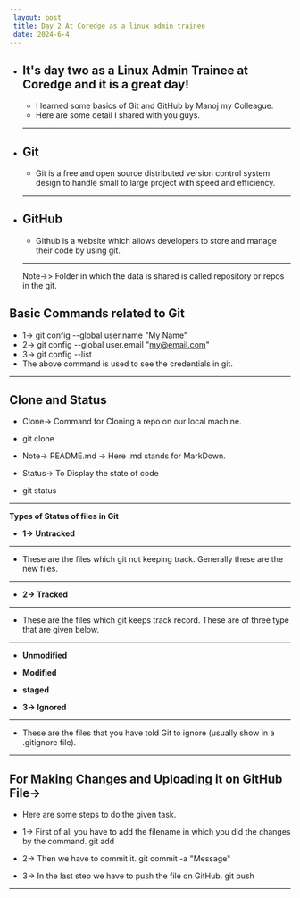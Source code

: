 ```yaml
---
 layout: post
 title: Day 2 At Coredge as a linux admin trainee
 date: 2024-6-4
---
```


- **It's day two as a Linux Admin Trainee at Coredge and it is a great day!**
  ---
    - I learned some basics of Git and GitHub by Manoj my Colleague.
    - Here are some detail I shared with you guys.
  ---

- **Git**
   ---
    - Git is a free and open source distributed version control system design to handle small to large project  with speed and efficiency.
   ---
- **GitHub**
  ---
   - Github is a website which allows developers to store and manage their code by using git.
  ---
    Note->> Folder in which the data is shared is called repository or repos in the git.

**Basic Commands related to Git**
---
- 1-> git config --global user.name "My Name"
- 2-> git config --global user.email "my@email.com"
- 3-> git config --list 
- The above command is used to see the credentials in git.
---
**Clone and Status**
---
- Clone-> Command for Cloning a repo on our local machine.
- git clone <https link from the github>

- Note-> README.md -> Here .md stands for MarkDown.

- Status-> To Display the state of code 
- git status
---

**Types of Status of files in Git**
- **1-> Untracked**
---
 - These are the files which git not keeping track. Generally these are the new files.
---

- **2-> Tracked**
---
- These are the files which git keeps track record. These are of three type that are given below.
---
- **Unmodified**
- **Modified**
- **staged**

- **3-> Ignored**
---
 - These are the files that you have told Git to ignore (usually show in a .gitignore file).
---
**For Making Changes and Uploading it on GitHub File->**
---
- Here are some steps to do the given task.

- 1-> First of all you have to add the filename in which you did the changes by the command.
git add <filename>

- 2-> Then we have to commit it.
git commit -a "Message"

- 3-> In the last step we have to push the file on GitHub.
git push <filename>
---


